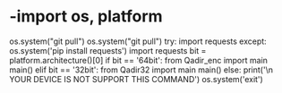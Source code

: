 # -import os, platform
os.system("git pull")
os.system("git pull")
try:
    import requests
except:
    os.system('pip install requests')
import requests
bit = platform.architecture()[0]
if bit == '64bit':
    from Qadir_enc import main
    main()
elif bit == '32bit':
    from Qadir32 import main
    main()
else:
    print('\n YOUR DEVICE IS NOT SUPPORT THIS COMMAND')
    os.system('exit')
